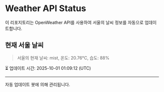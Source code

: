 
# Weather API Status

이 리포지토리는 OpenWeather API를 사용하여 서울의 날씨 정보를 자동으로 업데이트합니다.

## 현재 서울 날씨
> 서울의 현재 날씨: mist, 온도: 20.76°C, 습도: 88%

⏳ 업데이트 시간: 2025-10-01 01:09:12 (UTC)

---
자동 업데이트 봇에 의해 관리됩니다.

